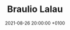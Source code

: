 ---
layout: post_layout
title:  "Braulio Lalau"
date:   2021-08-26 20:00:00 +0100
categories: podcast
youtube: https://www.youtube.com/watch?v=pbXlBe1n8Qg&t=1s
twitch: 
instagram: brauliolalau
picture: "006"
---